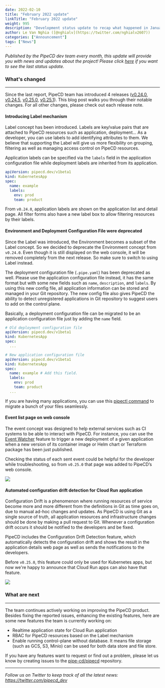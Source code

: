 ```yaml
---
date: 2022-02-10
title: "February 2022 update"
linkTitle: "February 2022 update"
weight: 995
description: "Development status update to recap what happened in January"
author: Le Van Nghia ([@nghialv](https://twitter.com/nghialv2607))
categories: ["Announcement"]
tags: ["News"]
---
```


_Published by the PipeCD dev team every month, this update will provide you with news and updates about the project! Please click [here](/blog/2022/01/05/january-2022-update/) if you want to see the last status update._

### What's changed
---

Since the last report, PipeCD team has introduced 4 releases ([v0.24.0](https://github.com/pipe-cd/pipecd/releases/tag/v0.24.0), [v0.24.5](https://github.com/pipe-cd/pipecd/releases/tag/v0.24.5), [v0.25.0](https://github.com/pipe-cd/pipecd/releases/tag/v0.25.0), [v0.25.1](https://github.com/pipe-cd/pipecd/releases/tag/v0.25.1)). This blog post walks you through their notable changes. For all other changes, please check out each release note.

#### Introducing Label mechanism

Label concept has been introduced. Labels are key/value pairs that are attached to PipeCD resources such as application, deployment... As a developer, you can use labels to add identifying attributes to them. We believe that supporting the Label will give us more flexibility on grouping, filtering as well as managing access control on PipeCD resources.

Application labels can be specified via the `labels` field in the application configuration file while deployment labels are inherited from its application.

```yaml
apiVersion: pipecd.dev/v1beta1
kind: KubernetesApp
spec:
  name: example
  labels:
    env: prod
    team: product
```

From `v0.24.0`, application labels are shown on the application list and detail page. All filter forms also have a new label box to allow filtering resources by their labels.

#### Environment and Deployment Configuration File were deprecated

Since the Label was introduced, the Environment becomes a subset of the Label concept. So we decided to deprecate the Environment concept from `v0.24.0`. Even though it is still displayed on the web console, it will be removed completely from the next release. So make sure to switch to using Label instead.

The deployment configuration file (`.pipe.yaml`) has been deprecated as well. Please use the application configuration file instead, it has the same format but with some new fields such as `name`, `description`, and `labels`. By using this new config file, all application information can be stored and managed in your Git repository. The new config file also gives PipeCD the ability to detect unregistered applications in Git repository to suggest users to add on the control plane.

Basically, a deployment configuration file can be migrated to be an application configuration file just by adding the `name` field.

```yaml
# Old deployment configuration file
apiVersion: pipecd.dev/v1beta1
kind: KubernetesApp
spec:
  ...
```

```yaml
# New application configuration file
apiVersion: pipecd.dev/v1beta1
kind: KubernetesApp
spec:
  name: example # Add this field.
  labels:
    env: prod
    team: product
  ...
```

If you are having many applications, you can use this [pipectl command](/docs-v0.25.x/user-guide/command-line-tool/#migrating-deployment-configuration-files-to-application-configuration-files) to migrate a bunch of your files seamlessly.

#### Event list page on web console

The event concept was designed to help external services such as CI systems to be able to interact with PipeCD. For instance, you can use the [Event Watcher](/docs/user-guide/event-watcher/
) feature to trigger a new deployment of a given application when a new version of its container image or Helm chart or Terraform package has been just published.

Checking the status of each sent event could be helpful for the developer while troubleshooting, so from `v0.25.0` that page was added to PipeCD’s web console.

![](/images/event-list-page.png)

#### Automated configuration drift detection for Cloud Run application

Configuration Drift is a phenomenon where running resources of service become more and more different from the definitions in Git as time goes on, due to manual ad-hoc changes and updates. As PipeCD is using Git as a single source of truth, all application resources and infrastructure changes should be done by making a pull request to Git. Whenever a configuration drift occurs it should be notified to the developers and be fixed.

PipeCD includes the Configuration Drift Detection feature, which automatically detects the configuration drift and shows the result in the application details web page as well as sends the notifications to the developers.

Before `v0.25.0`, this feature could only be used for Kubernetes apps, but now we're happy to announce that Cloud Run apps can also have that feature.

![](/images/cloud-run-out-of-sync.png)

### What are next
---

The team continues actively working on improving the PipeCD product. Besides fixing the reported issues, enhancing the existing features, here are some new features the team is currently working on:

- Realtime application state for Cloud Run application
- RBAC for PipeCD resources based on the Label mechanism
- Enable running control-plane without database. It means file storage (such as GCS, S3, Minio) can be used for both data store and file store.

If you have any features want to request or find out a problem, please let us know by creating issues to the [pipe-cd/pipecd](https://github.com/pipe-cd/pipecd/issues) repository.


---
*Follow us on Twitter to keep track of all the latest news: https://twitter.com/pipecd_dev*
